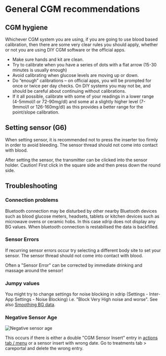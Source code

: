 # General CGM recommendations

## CGM hygiene

Whichever CGM system you are using, if you are going to use blood based
calibration, then there are some very clear rules you should apply,
whether or not you are using DIY CGM software or the official apps.

-   Make sure hands and kit are clean.
-   Try to calibrate when you have a series of dots with a flat arrow
    (15-30 minutes is usually enough)
-   Avoid calibrating when glucose levels are moving up or down.
-   Do “enough” calibrations – on official apps, you will be prompted
    for once or twice per day checks. On DIY systems you may not be, and
    should be careful about continuing without calibrations.
-   If it all possible, calibrate with some of your readings in a lower
    range (4-5mmol/l or 72-90mg/dl) and some at a slightly higher level
    (7-9mmol/l or 126-160mg/dl) as this provides a better range for the
    point/slope calibration.

## Setting sensor (G6)

When setting sensor, it is recommended not to press the inserter too
firmly in order to avoid bleeding. The sensor thread should not come
into contact with blood.

After setting the sensor, the transmitter can be clicked into the sensor
holder. Caution! First click in the square side and then press down the
round side.

## Troubleshooting

### Connection problems

Bluetooth connection may be disturbed by other nearby Bluetooth devices
such as blood glucose meters, headsets, tablets or kitchen devices such
as microwave ovens or ceramic hobs. In this case xdrip does not display
any BG values. When bluetooth connection is restabilised the data is
backfilled.

### Sensor Errors

If recurring sensor errors occur try selecting a different body site to
set your sensor. The sensor thread should not come into contact with
blood.

Often a "Sensor Error" can be corrected by immediate drinking and
massage around the sensor!

### Jumpy values

You might try to change settings for noise blocking in xdrip (Settings -
Inter-App Settings - Noise Blocking) i.e. "Block Very High noise and
worse". See also [Smoothing BG
data](../Usage/Smoothing-Blood-Glucose-Data-in-xDrip.md).

### Negative Sensor Age

![Negative sensor age](../images/Troubleshooting_SensorAge.png)

This occurs if there is either a double "CGM Sensor Insert" entry in
[actions tab / menu](../Configuration/Config-Builder.md#actions) or a
sensor insert with wrong date. Go to treatments tab \> careportal and
delete the wrong entry.
